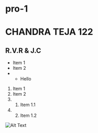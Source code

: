 # pro-1
# CHANDRA TEJA 122
## R.V.R & J.C 

* Item 1
* Item 2 
* * Hello
1. Item 1
2. Item 2
3.  1. Item 1.1
4.  2. Item 1.2


![Alt Text](https://pbs.twimg.com/profile_images/1299699231360315394/RImt5qQq.jpg)
